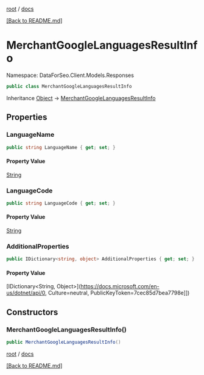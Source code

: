[root](./../ "root") / [docs](./ "docs")

[[Back to README.md]](./../README.md "[Back to README.md]")

# MerchantGoogleLanguagesResultInfo

Namespace: DataForSeo.Client.Models.Responses

```csharp
public class MerchantGoogleLanguagesResultInfo
```

Inheritance [Object](https://docs.microsoft.com/en-us/dotnet/api/Object) → [MerchantGoogleLanguagesResultInfo](./MerchantGoogleLanguagesResultInfo.md)

## Properties

### **LanguageName**

```csharp
public string LanguageName { get; set; }
```

#### Property Value

[String](https://docs.microsoft.com/en-us/dotnet/api/String)<br>

### **LanguageCode**

```csharp
public string LanguageCode { get; set; }
```

#### Property Value

[String](https://docs.microsoft.com/en-us/dotnet/api/String)<br>

### **AdditionalProperties**

```csharp
public IDictionary<string, object> AdditionalProperties { get; set; }
```

#### Property Value

[IDictionary&lt;String, Object&gt;](https://docs.microsoft.com/en-us/dotnet/api/0, Culture=neutral, PublicKeyToken=7cec85d7bea7798e]])<br>

## Constructors

### **MerchantGoogleLanguagesResultInfo()**

```csharp
public MerchantGoogleLanguagesResultInfo()
```

[root](./../ "root") / [docs](./ "docs")

[[Back to README.md]](./../README.md "[Back to README.md]")